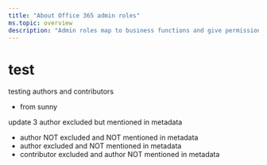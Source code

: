 ```yaml
---
title: "About Office 365 admin roles"
ms.topic: overview
description: "Admin roles map to business functions and give permissions to do specific tasks in the admin center. For example, the Service admin opens support tickets with Microsoft.."
---
```


# test
testing authors and contributors

+ from sunny

update 3
author excluded but mentioned in metadata

+ author NOT excluded and NOT mentioned in metadata
+ author excluded and NOT mentioned in metadata
+ contributor excluded and author NOT mentioned in metadata
